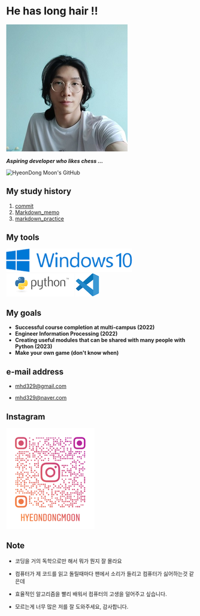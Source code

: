 # He has long hair !!



![my_profile](README.assets/my_profile.jpg)



***Aspiring developer who likes chess ...***




![HyeonDong Moon's GitHub](https://github-readme-stats.vercel.app/api?username=mhd329&show_icons=true&theme=synthwave)




## My study history



1. [commit](https://github.com/mhd329/TIL/blob/master/commit%20%EC%97%90%20%EB%8C%80%ED%95%9C%20%EA%B0%9C%EC%9D%B8%EC%A0%81%EC%9D%B8%20%EC%9D%B4%ED%95%B4.md)
2. [Markdown_memo](https://github.com/mhd329/TIL/blob/master/markdown_study/Markdown_memo.md)
3. [markdown_practice](https://github.com/mhd329/TIL/blob/master/markdown_practice/markdown_practice.md)



## My tools



![windows 10](README.assets/Windows_10_Logo.svg.png) ![python](README.assets/python-logo-master-v3-TM.png) ![vsc](README.assets/pngwing.com.png)



## My goals

- **Successful course completion at multi-campus (2022)**
- **Engineer Information Processing (2022)**
- **Creating useful modules that can be shared with many people with Python (2023)**
- **Make your own game (don't know when)**

## e-mail address



- mhd329@gmail.com

- mhd329@naver.com



## Instagram



![hyeondongmoon_qr.png](README.assets/hyeondongmoon_qr.png) 



## Note

- 코딩을 거의 독학으로만 해서 뭐가 뭔지 잘 몰라요

- 컴퓨터가 제 코드를 읽고 돌릴때마다 팬에서 소리가 들리고 컴퓨터가 싫어하는것 같은데
- 효율적인 알고리즘을 빨리 배워서 컴퓨터의 고생을 덜어주고 싶습니다.

- 모르는게 너무 많은 저를 잘 도와주세요, 감사합니다.